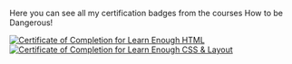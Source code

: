 Here you can see all my certification badges from the courses How to be Dangerous!

<a href="https://www.learnenough.com/certificates/74436ff4"><img src="https://www.learnenough.com/certificates/74436ff4/html-tutorial.svg" alt="Certificate of Completion for Learn Enough HTML"></a><a href="https://www.learnenough.com/certificates/74436ff4"><img src="https://www.learnenough.com/certificates/74436ff4/css-and-layout-tutorial.svg" alt="Certificate of Completion for Learn Enough CSS &amp; Layout"></a>
